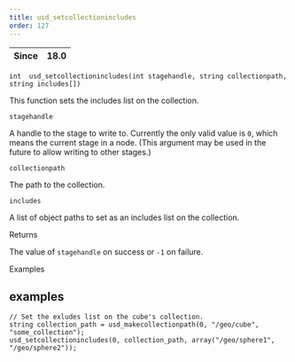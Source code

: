 ```yaml
---
title: usd_setcollectionincludes
order: 127
---
```

| Since | 18.0 |
| --- | --- |

`int  usd_setcollectionincludes(int stagehandle, string collectionpath, string includes[])`

This function sets the includes list on the collection.

`stagehandle`

A handle to the stage to write to. Currently the only valid value is `0`, which means the current stage in a node. (This argument may be used in the future to allow writing to other stages.)

`collectionpath`

The path to the collection.

`includes`

A list of object paths to set as an includes list on the collection.

Returns

The value of `stagehandle` on success or `-1` on failure.

Examples

## examples

```vex
// Set the exludes list on the cube's collection.
string collection_path = usd_makecollectionpath(0, "/geo/cube", "some_collection");
usd_setcollectionincludes(0, collection_path, array("/geo/sphere1", "/geo/sphere2"));

```
